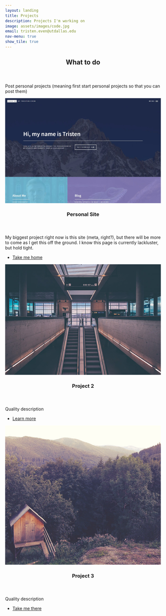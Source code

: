 ```yaml
---
layout: landing
title: Projects
description: Projects I'm working on
image: assets/images/code.jpg
email: tristen.even@utdallas.edu
nav-menu: true
show_tile: true
---
```


<!-- Main -->
<div id="main">

<!-- One -->
<section id="one">
	<div class="inner">
		<header class="major">
			<h2>What to do</h2>
		</header>
		<p>Post personal projects (meaning first start personal projects so that you can post them)</p>
	</div>
</section>

<!-- Two -->
<section id="two" class="spotlights">
	<section>
		<a href="generic.html" class="image">
			<img src="assets/images/homepage.jpg" alt="" data-position="center center" />
		</a>
		<div class="content">
			<div class="inner">
				<header class="major">
					<h3>Personal Site</h3>
				</header>
				<p>My biggest project right now is this site (meta, right?), but there will be more to come as I get this off the ground. I know this page is currently lackluster, but hold tight.</p>
				<ul class="actions">
					<li><a href="index.html" class="button">Take me home</a></li>
				</ul>
			</div>
		</div>
	</section>
	<section>
		<a href="generic.html" class="image">
			<img src="assets/images/pic05.jpg" alt="" data-position="top center" />
		</a>
		<div class="content">
			<div class="inner">
				<header class="major">
					<h3>Project 2</h3>
				</header>
				<p>Quality description</p>
				<ul class="actions">
					<li><a href="generic.html" class="button">Learn more</a></li>
				</ul>
			</div>
		</div>
	</section>
	<section>
		<a href="generic.html" class="image">
			<img src="assets/images/pic10.jpg" alt="" data-position="25% 25%" />
		</a>
		<div class="content">
			<div class="inner">
				<header class="major">
					<h3>Project 3</h3>
				</header>
				<p>Quality description</p>
				<ul class="actions">
					<li><a href="wildlife.html" class="button">Take me there</a></li>
				</ul>
			</div>
		</div>
	</section>
</section>